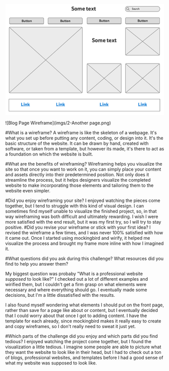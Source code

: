![Main Page Wireframe](imgs/1-Home.png)

![Blog Page Wireframe](imgs/2-Another page.png)

#What is a wireframe?
A wireframe is like the skeleton of a webpage. It's what you set up before putting any content, coding, or design into it. It's the basic structure of the website. It can be drawn by hand, created with software, or taken from a template, but however its made, it's there to act as a foundation on which the website is built.

#What are the benefits of wireframing?
Wireframing helps you visualize the site so that once you want to work on it, you can simply place your content and assets directly into their predetermined position. Not only does it streamline the process, but it helps designers visualize the completed website to make incorporating those elements and tailoring them to the website even simpler.

#Did you enjoy wireframing your site?
I enjoyed watching the pieces come together, but I tend to struggle with this kind of visual design. I can sometimes find myself unable to visualize the finished project, so, in that way wireframing was both difficult and ultimately rewarding. I wish I were more satisfied with the end result, but it was my first try, so I will try to stay positive.
#Did you revise your wireframe or stick with your first idea?
I revised the wireframe a few times, and I was never 100% satisfied with how it came out. Once I started using mockingbird and wirify, it helped me visualize the process and brought my frame more inline with how I imagined it.

#What questions did you ask during this challenge? What resources did you find to help you answer them?

My biggest question was probaby "What is a professional website *supposed* to look like?" I checked out a lot of different examples and wirified them, but I couldn't get a firm grasp on what elements were necessary and where everything should go. I eventually made some decisions, but I'm a little dissatisfied with the results.

I also found myself wondering what elements I should put on the front page, rather than save for a page like about or content, but I eventually decided that I could worry about that once I got to adding content. I have the template for each already, since mockingbird makes it really easy to create and copy wireframes, so I don't really need to sweat it just yet.


#Which parts of the challenge did you enjoy and which parts did you find tedious?
I enjoyed watching the project come together, but I found the visualization a little tedious. I imagine some people are able to picture what they want the website to look like in their head, but I had to check out a ton of blogs, professional websites, and templates before I had a good sense of what my website was supposed to look like.